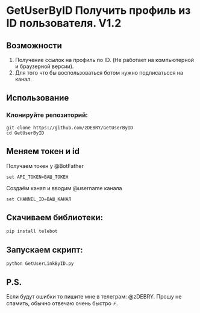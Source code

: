 # GetUserByID Получить профиль из ID пользователя. V1.2

## Возможности
1. Получение ссылок на профиль по ID. (Не работает на компьютерной и браузерной версии).
2. Для того что бы воспользоваться ботом нужно подписатьсся на канал.
## Использование
### Клонируйте репозиторий:
```
git clone https://github.com/zDEBRY/GetUserByID
cd GetUserByID
```
## Меняем токен и id
Получаем токен у @BotFather
```
set API_TOKEN=ВАШ_ТОКЕН
```
Создаём канал и вводим @username канала
```
set CHANNEL_ID=ВАШ_КАНАЛ
```
## Скачиваем библиотеки:
```
pip install telebot
```

## Запускаем скрипт:
```
python GetUserLinkByID.py
```

## P.S.
 Если будут ошибки то пишите мне в телеграм: @zDEBRY. Прошу не спамить, обычно отвечаю очень быстро ⚡.
